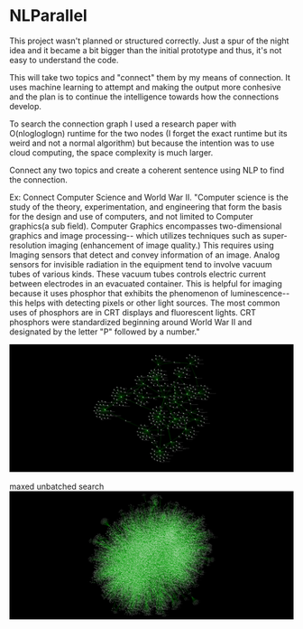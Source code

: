 # NLParallel
This project wasn't planned or structured correctly. Just a spur of the night idea and it became a bit bigger than the initial prototype and thus, it's not easy to understand the code. 

This will take two topics and "connect" them by my means of connection. It uses machine learning to attempt and making the output more conhesive and the plan is to continue the intelligence towards how the connections develop. 

To search the connection graph I used a research paper with O(nlogloglogn) runtime for the two nodes (I forget the exact runtime but its weird and not a normal algorithm) but because the intention was to use cloud computing, the space complexity is much larger.


Connect any two topics and create a coherent sentence using NLP to find the connection.

Ex: Connect Computer Science and World War II. 
"Computer science is the study of the theory, experimentation, and engineering that form the basis for the design and use of computers, and not limited to Computer graphics(a sub field). Computer Graphics encompasses two-dimensional graphics and image processing-- which utilizes techniques such as super-resolution imaging (enhancement of image quality.) This requires using Imaging sensors that detect and convey information of an image. Analog sensors for invisible radiation
in the equipment tend to involve vacuum tubes of various kinds. These vacuum tubes controls electric current between electrodes in an evacuated container. This is helpful for imaging because it uses phosphor that exhibits the phenomenon of luminescence-- this helps with detecting pixels or other light sources. The most common uses of phosphors are in CRT displays and fluorescent lights. CRT phosphors were standardized beginning around World War II and designated by the letter "P" followed by a number."

![3 deep](https://github.com/Compiler/NLParallel/blob/master/NetworkData/NetworkSIFData/graphBrain_3.sif.png)

maxed unbatched search
![5 deep](https://github.com/Compiler/NLParallel/blob/master/NetworkData/NetworkSIFData/graphBrain.sif_1.png)
